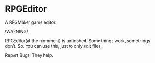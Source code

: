 # RPGEditor
A RPGMaker game editor.

!WARNING!

RPGEditor(at the momment) is unfinshed. Some things work, somethings don't. So. You can use this, just to only edit files.

Report Bugs! They help.


